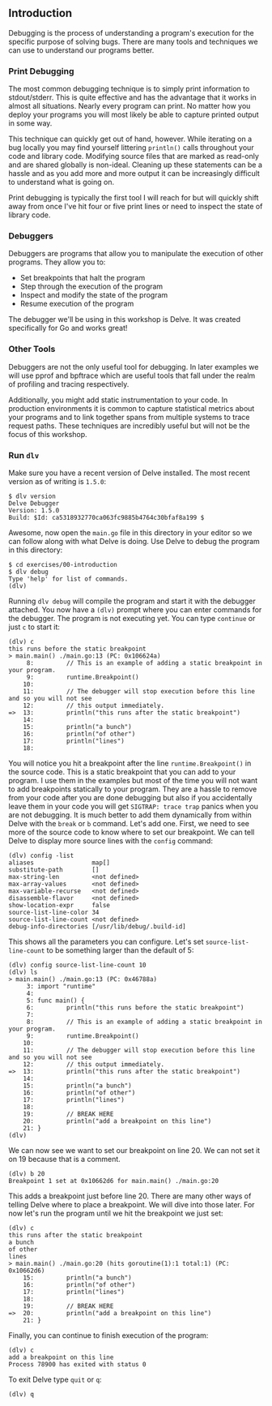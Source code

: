 
## Introduction

Debugging is the process of understanding a program's execution for the
specific purpose of solving bugs. There are many tools and techniques we can
use to understand our programs better.

### Print Debugging

The most common debugging technique is to simply print information to
stdout/stderr. This is quite effective and has the advantage that it works in
almost all situations. Nearly every program can print. No matter how you
deploy your programs you will most likely be able to capture printed output
in some way.

This technique can quickly get out of hand, however. While iterating on a bug
locally you may find yourself littering `println()` calls throughout your
code and library code. Modifying source files that are marked as read-only
and are shared globally is non-ideal. Cleaning up these statements can be a
hassle and as you add more and more output it can be increasingly difficult
to understand what is going on.

Print debugging is typically the first tool I will reach for but will quickly
shift away from once I've hit four or five print lines or need to inspect the
state of library code.

### Debuggers

Debuggers are programs that allow you to manipulate the execution of other
programs. They allow you to:

- Set breakpoints that halt the program
- Step through the execution of the program
- Inspect and modify the state of the program
- Resume execution of the program

The debugger we'll be using in this workshop is Delve. It was created
specifically for Go and works great!

### Other Tools

Debuggers are not the only useful tool for debugging. In later examples we
will use pprof and bpftrace which are useful tools that fall under the realm
of profiling and tracing respectively.

Additionally, you might add static instrumentation to your code. In
production environments it is common to capture statistical metrics about
your programs and to link together spans from multiple systems to trace
request paths. These techniques are incredibly useful but will not be the
focus of this workshop.

### Run `dlv`

Make sure you have a recent version of Delve installed. The most recent
version as of writing is `1.5.0`:

```
$ dlv version
Delve Debugger
Version: 1.5.0
Build: $Id: ca5318932770ca063fc9885b4764c30bfaf8a199 $
```

Awesome, now open the `main.go` file in this directory in your editor so we
can follow along with what Delve is doing. Use Delve to debug the program in
this directory:

```
$ cd exercises/00-introduction
$ dlv debug
Type 'help' for list of commands.
(dlv)
```

Running `dlv debug` will compile the program and start it with the debugger
attached. You now have a `(dlv)` prompt where you can enter commands for the
debugger. The program is not executing yet. You can type `continue` or just
`c` to start it:

```
(dlv) c
this runs before the static breakpoint
> main.main() ./main.go:13 (PC: 0x106624a)
     8:         // This is an example of adding a static breakpoint in your program.
     9:         runtime.Breakpoint()
    10:
    11:         // The debugger will stop execution before this line and so you will not see
    12:         // this output immediately.
=>  13:         println("this runs after the static breakpoint")
    14:
    15:         println("a bunch")
    16:         println("of other")
    17:         println("lines")
    18:
```

You will notice you hit a breakpoint after the line `runtime.Breakpoint()` in
the source code. This is a static breakpoint that you can add to your
program. I use them in the examples but most of the time you will not want to
add breakpoints statically to your program. They are a hassle to remove from
your code after you are done debugging but also if you accidentally leave
them in your code you will get `SIGTRAP: trace trap` panics when you are not
debugging. It is much better to add them dynamically from within Delve with
the `break` or `b` command. Let's add one. First, we need to see more of the
source code to know where to set our breakpoint. We can tell Delve to display
more source lines with the `config` command:

```
(dlv) config -list
aliases                map[]
substitute-path        []
max-string-len         <not defined>
max-array-values       <not defined>
max-variable-recurse   <not defined>
disassemble-flavor     <not defined>
show-location-expr     false
source-list-line-color 34
source-list-line-count <not defined>
debug-info-directories [/usr/lib/debug/.build-id]
```

This shows all the parameters you can configure. Let's set
`source-list-line-count` to be something larger than the default of 5:

```
(dlv) config source-list-line-count 10
(dlv) ls
> main.main() ./main.go:13 (PC: 0x46788a)
     3: import "runtime"
     4:
     5: func main() {
     6:         println("this runs before the static breakpoint")
     7:
     8:         // This is an example of adding a static breakpoint in your program.
     9:         runtime.Breakpoint()
    10:
    11:         // The debugger will stop execution before this line and so you will not see
    12:         // this output immediately.
=>  13:         println("this runs after the static breakpoint")
    14:
    15:         println("a bunch")
    16:         println("of other")
    17:         println("lines")
    18:
    19:         // BREAK HERE
    20:         println("add a breakpoint on this line")
    21: }
(dlv)
```

We can now see we want to set our breakpoint on line 20. We can not set it on
19 because that is a comment.

```
(dlv) b 20
Breakpoint 1 set at 0x10662d6 for main.main() ./main.go:20
```

This adds a breakpoint just before line 20. There are many other ways of
telling Delve where to place a breakpoint. We will dive into those later. For
now let's run the program until we hit the breakpoint we just set:

```
(dlv) c
this runs after the static breakpoint
a bunch
of other
lines
> main.main() ./main.go:20 (hits goroutine(1):1 total:1) (PC: 0x10662d6)
    15:         println("a bunch")
    16:         println("of other")
    17:         println("lines")
    18:
    19:         // BREAK HERE
=>  20:         println("add a breakpoint on this line")
    21: }
```

Finally, you can continue to finish execution of the program:

```
(dlv) c
add a breakpoint on this line
Process 78900 has exited with status 0
```

To exit Delve type `quit` or `q`:

```
(dlv) q
```
